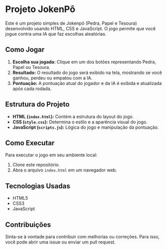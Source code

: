   <h1>Projeto JokenPô</h1>

   <p>Este é um projeto simples de Jokenpô (Pedra, Papel e Tesoura) desenvolvido usando HTML, CSS e JavaScript. O jogo permite que você jogue contra uma IA que faz escolhas aleatórias.</p>

   <h2>Como Jogar</h2>
    <ol>
        <li><strong>Escolha sua jogada:</strong> Clique em um dos botões representando Pedra, Papel ou Tesoura.</li>
        <li><strong>Resultado:</strong> O resultado do jogo será exibido na tela, mostrando se você ganhou, perdeu ou empatou com a IA.</li>
        <li><strong>Pontuação:</strong> A pontuação atual do jogador e da IA é exibida e atualizada após cada rodada.</li>
    </ol>

   <h2>Estrutura do Projeto</h2>
   <ul>
        <li><strong>HTML (<code>index.html</code>):</strong> Contém a estrutura do layout do jogo.</li>
        <li><strong>CSS (<code>style.css</code>):</strong> Determina o estilo e a aparência visual do jogo.</li>
        <li><strong>JavaScript (<code>scripts.js</code>):</strong> Lógica do jogo e manipulação da pontuação.</li>
    </ul>

   <h2>Como Executar</h2>
   <p>Para executar o jogo em seu ambiente local:</p>
    <ol>
        <li>Clone este repositório.</li>
        <li>Abra o arquivo <code>index.html</code> em um navegador web.</li>
    </ol>

   <h2>Tecnologias Usadas</h2>
   <ul>
        <li>HTML5</li>
        <li>CSS3</li>
        <li>JavaScript</li>
    </ul>

   <h2>Contribuições</h2>
   <p>Sinta-se à vontade para contribuir com melhorias ou correções. Para isso, você pode abrir uma issue ou enviar um pull request.</p>

  
